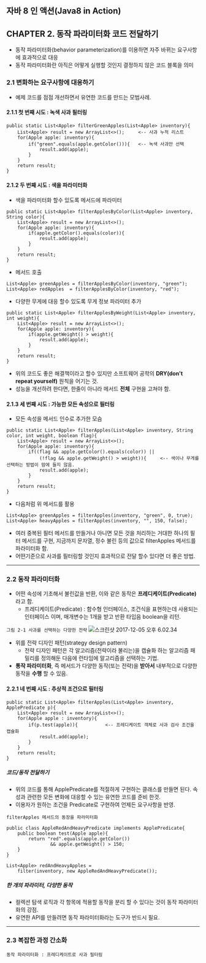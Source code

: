 자바 8 인 액션(Java8 in Action)
-------------------------------

CHAPTER 2. 동작 파라미터화 코드 전달하기
----------------------------------------

- 동작 파라미터화(behavior parameterization)를 이용하면 자주 바뀌는 요구사항에 효과적으로 대응
- 동작 파라미터화란 아직은 어떻게 실행할 것인지 결정하지 않은 코드 블록을 의미

### 2.1 변화하는 요구사항에 대응하기

- 예제 코드를 점점 개선하면서 유연한 코드를 만드는 모범사례.

#### 2.1.1 첫 번째 시도 : 녹색 사과 필터링

```
public static List<Apple> filterGreenApples(List<Apple> inventory){
    List<Apple> result = new ArrayList<>();     <-- 사과 누적 리스트
    for(Apple apple: inventory){
        if("green".equals(apple.getColor())){   <-- 녹색 사과만 선택
            result.add(apple);
        }
    }
    return result;
}
```

#### 2.1.2 두 번째 시도 : 색을 파라미터화

- 색을 파라미터화 할수 있도록 메서드에 파라미터

```
public static List<Apple> filterApplesByColor(List<Apple> inventory, String color){
    List<Apple> result = new ArrayList<>();
    for(Apple apple: inventory){
        if(apple.getColor().equals(color)){
            result.add(apple);
        }
    }
    return result;
}
```

- 메서드 호출

```
List<Apple> greenApples = filterApplesByColor(inventory, "green");
List<Apple> redApples  = filterApplesByColor(inventory, "red");
```

- 다양한 무게에 대응 할수 있도록 무게 정보 파라미터 추가

```
public static List<Apple> filterApplesByWeight(List<Apple> inventory, int weight){
    List<Apple> result = new ArrayList<>();
    for(Apple apple: inventory){
        if(apple.getWeight() > weight){
            result.add(apple);
        }
    }
    return result;
}
```

- 위의 코드도 좋은 해결책이라고 할수 있지만 소프트웨어 공학의 **DRY(don't repeat yourself)** 원칙을 어기는 것.
- 성능을 개선하려 한다면, 한줄이 아니라 메서드 **전체** 구현을 고쳐야 함.

#### 2.1.3 세 번째 시도 : 가능한 모든 속성으로 필터링

- 모든 속성을 메서드 인수로 추가한 모슴

```
public static List<Apple> filterApples(List<Apple> inventory, String color, int weight, boolean flag){
    List<Apple> result = new ArrayList<>();
    for(Apple apple: inventory){
        if((flag && apple.getColor().equals(color)) ||
            (!flag && apple.getWeight() > weight)){     <-- 색이나 무게를 선택하는 방법이 맘에 들지 않음.
            result.add(apple);
        }
    }
    return result;
}
```

- 다음처럼 위 메서드를 활용

```
List<Apple> greenApples = filterApples(inventory, "green", 0, true);
List<Apple> heavyApples = filterApples(inventory, "", 150, false);
```

- 여러 중복된 필터 메서드를 만들거나 아니면 모든 것을 처리하는 거대한 하나의 필터 메서드를 구현, 지금까지 문자열, 정수 불린 등의 값으로 filterApples 메서드를 파라미터화 함.
- 어떤기준으로 사과를 필터링할 것인지 효과적으로 전달 할수 있다면 더 좋은 방법.

---

### 2.2 동작 파라미터화

- 어떤 속성에 기초해서 불린값을 반환, 이와 같은 동작은 **프레디케이트(Predicate)** 라고 함.
    - 프레디케이트(Predicate) : 함수형 인터페이스, 조건식을 표현하는데 사용되는 인터페이스 이며, 매개변수는 1개을 받고 반환 타입음 boolean을 리턴.
    
`그림 2-1 사과를 선택하는 다양한 전략`
![스크린샷 2017-12-05 오후 6.02.34](https://i.imgur.com/Moe1QwQ.png)

- 위를 전략 디자인 패턴(strategy design pattern)
    - 전략 디자인 패턴은 각 알고리즘(전략이라 불리는)을 캡슐화 하는 알고리즘 패밀리를 정의해둔 다음에 런타임에 알고리즘을 선택하는 기법.
- **통작 파라미터화**, 즉 메서드가 다양한 동작(또는 전략)을 **받아서** 내부적으로 다양한 동작을 **수행** 할 수 있음.

#### 2.2.1 네 번째 시도 : 추상적 조건으로 필터링
```
public static List<Apple> filterApples(List<Apple> inventory, ApplePredicate p){
    List<Apple> result = new ArrayList<>();
    for(Apple apple : inventory){
        if(p.test(apple)){          <-- 프레디케이트 객체로 사과 검사 조건을 캡슐화
            result.add(apple);
        }
    }
    return result;
}
```
##### 코드/동작 전달하기
- 위의 코드를 통해 ApplePredicate를 적절하게 구현하는 클래스를 만들면 된다. 속성과 관련한 모든 변화에 대응할 수 있는 유연한 코드를 준비 한것.
- 이용자가 원하는 조건을 Predicate로 구현하여 언제든 요구사항을 반영.

`filterApples 메서드의 동장을 파라미터화` 
```
public class AppleRedAndHeavyPredicate implements ApplePredicate{
    public boolean test(Apple apple){
        return "red".equals(apple.getColor())
                && apple.getWeight() > 150;
    }
}

List<Apple> redAndHeavyApples = 
    filter(inventory, new AppleRedAndHeavyPredicate());
```

##### 한 개의 파라미터, 다양한 동작
- 컬렉션 탐색 로직과 각 항목에 적용할 동작을 분리 할 수 있다는 것이 동작 파라미터화의 강점.
- 유연한 API를 만들려면 동작 파라미터화라는 도구가 반드시 필요.

---

### 2.3 복잡한 과정 간소화
`동작 파라미터화 : 프레디케이트로 사과 필터링`
 














































